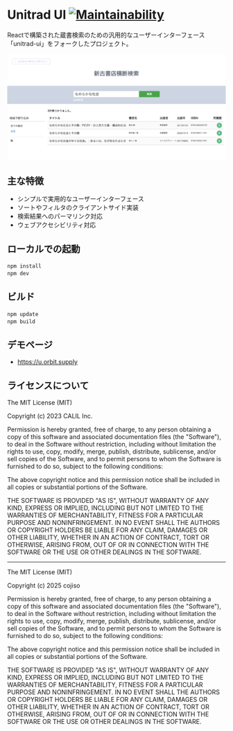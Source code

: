 # Unitrad UI [![Maintainability](https://api.codeclimate.com/v1/badges/fd825472d8b0ac9e00d6/maintainability)](https://codeclimate.com/github/CALIL/unitrad-ui/maintainability)

Reactで構築された蔵書検索のための汎用的なユーザーインターフェース「unitrad-ui」をフォークしたプロジェクト。

![スクリーン](doc/images/screen.png)

## 主な特徴

- シンプルで実用的なユーザーインターフェース
- ソートやフィルタのクライアントサイド実装
- 検索結果へのパーマリンク対応
- ウェブアクセシビリティ対応

## ローカルでの起動
```bash
npm install
npm dev
```

## ビルド

```bash
npm update
npm build
```

## デモページ
- https://u.orbit.supply

## ライセンスについて

The MIT License (MIT)

Copyright (c) 2023 CALIL Inc.

Permission is hereby granted, free of charge, to any person obtaining a copy
of this software and associated documentation files (the "Software"), to deal
in the Software without restriction, including without limitation the rights
to use, copy, modify, merge, publish, distribute, sublicense, and/or sell
copies of the Software, and to permit persons to whom the Software is
furnished to do so, subject to the following conditions:

The above copyright notice and this permission notice shall be included in all
copies or substantial portions of the Software.

THE SOFTWARE IS PROVIDED "AS IS", WITHOUT WARRANTY OF ANY KIND, EXPRESS OR
IMPLIED, INCLUDING BUT NOT LIMITED TO THE WARRANTIES OF MERCHANTABILITY,
FITNESS FOR A PARTICULAR PURPOSE AND NONINFRINGEMENT. IN NO EVENT SHALL THE
AUTHORS OR COPYRIGHT HOLDERS BE LIABLE FOR ANY CLAIM, DAMAGES OR OTHER
LIABILITY, WHETHER IN AN ACTION OF CONTRACT, TORT OR OTHERWISE, ARISING FROM,
OUT OF OR IN CONNECTION WITH THE SOFTWARE OR THE USE OR OTHER DEALINGS IN THE
SOFTWARE.

---

The MIT License (MIT)

Copyright (c) 2025 cojiso

Permission is hereby granted, free of charge, to any person obtaining a copy
of this software and associated documentation files (the "Software"), to deal
in the Software without restriction, including without limitation the rights
to use, copy, modify, merge, publish, distribute, sublicense, and/or sell
copies of the Software, and to permit persons to whom the Software is
furnished to do so, subject to the following conditions:

The above copyright notice and this permission notice shall be included in all
copies or substantial portions of the Software.

THE SOFTWARE IS PROVIDED "AS IS", WITHOUT WARRANTY OF ANY KIND, EXPRESS OR
IMPLIED, INCLUDING BUT NOT LIMITED TO THE WARRANTIES OF MERCHANTABILITY,
FITNESS FOR A PARTICULAR PURPOSE AND NONINFRINGEMENT. IN NO EVENT SHALL THE
AUTHORS OR COPYRIGHT HOLDERS BE LIABLE FOR ANY CLAIM, DAMAGES OR OTHER
LIABILITY, WHETHER IN AN ACTION OF CONTRACT, TORT OR OTHERWISE, ARISING FROM,
OUT OF OR IN CONNECTION WITH THE SOFTWARE OR THE USE OR OTHER DEALINGS IN THE
SOFTWARE.

